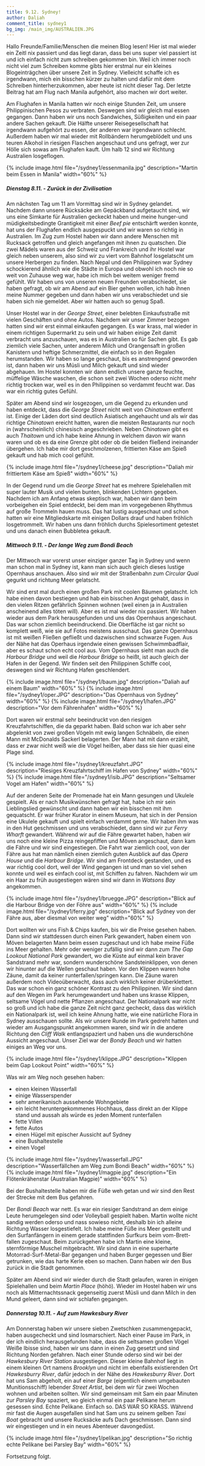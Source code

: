 ```yaml
---
title: 9.12. Sydney!
author: Daliah
comment_title: sydney1
bg_img: /main_img/AUSTRALIEN.JPG
---
```


Hallo Freunde/Familie/Menschen die meinen Blog lesen! Hier ist mal wieder ein Zeitl nix passiert und das liegt daran, dass bei uns super viel passiert ist und ich einfach nicht zum schreiben gekommen bin. Weil ich immer noch nicht viel zum Schreiben komme gibts hier erstmal nur ein kleines Blogeinträgchen über unsere Zeit in Sydney. Vielleicht schaffe ich es irgendwann, mich ein bisschen kürzer zu halten und dafür mit dem Schreiben hinterherzukommen, aber heute ist nicht dieser Tag. Der letzte Beitrag hat am Flug nach Manila aufgehört, also machen wir dort weiter.

Am Flughafen in Manila hatten wir noch einige Stunden Zeit, um unsere Philippinischen Pesos zu verbraten. Deswegen sind wir gleich mal essen gegangen. Dann haben wir uns noch Sandwiches, Süßigkeiten und ein paar andere Sachen gekauft. Die Hälfte unserer Reisegesellschaft hat irgendwann aufgehört zu essen, der anderen war irgendwann schlecht. Außerdem haben wir mal wieder mit Rollbändern herumgeblödelt und uns teuren Alkohol in riesigen Flaschen angeschaut und uns gefragt, wer zur Hölle sich sowas am Flughafen kauft. Um halb 12 sind wir Richtung Australien losgeflogen.

{% include image.html file="/sydney1/essenmanila.jpg" description="Martin beim Essen in Manila" width="60%" %}

##### Dienstag 8.11. - Zurück in der Zivilisation

Am nächsten Tag um 11 am Vormittag sind wir in Sydney gelandet. Nachdem dann unsere Rücksäcke am Gepäckband aufgetaucht sind, wir uns eine Simkarte für Australien geckeckt haben und meine hunger-und müdigkeitsbedingte Grantigkeit mit einer *Beef pie* entschärft werden konnte, hat uns der Flughafen endlich ausgespuckt und wir waren so richtig in Australien. Im Zug zum Hostel haben wir dann andere Menschen mit Rucksack getroffen und gleich angefangen mit ihnen zu quatschen. Die zwei Mädels waren aus der Schweiz und Frankreich und ihr Hostel war gleich neben unserem, also sind wir zu viert vom Bahnhof losgelatscht um unsere Herbergen zu finden. Nach Nepal und den Philippinen war Sydney schockierend ähnlich wie die Städte in Europa und obwohl ich noch nie so weit von Zuhause weg war, habe ich mich bei weitem weniger fremd gefühlt. Wir haben uns von unseren neuen Freunden verabschiedet, sie haben gefragt, ob wir am Abend auf ein Bier gehen wollen, ich hab ihnen meine Nummer gegeben und dann haben wir uns verabschiedet und sie haben sich nie gemeldet. Aber wir hatten auch so genug Spaß.

Unser Hostel war in der *George Street*, einer belebten Einkaufsstraße mit vielen Geschäften und ohne Autos. Nachdem wir unser Zimmer bezogen hatten sind wir erst einmal einkaufen gegangen. Es war krass, mal wieder in einem richtigen Supermarkt zu sein und wir haben einige Zeit damit verbracht uns anzuschauen, was es in Australien so für Sachen gibt. Es gab ziemlich viele Sachen, unter anderem Milch und Orangensaft in großen Kanistern und heftige Schmerzmittel, die einfach so in den Regalen herumstanden. Wir haben so lange geschaut, bis es anstrengend geworden ist, dann haben wir uns Müsli und Milch gekauft und sind wieder abgehauen. Im Hostel konnten wir dann endlich unsere ganze feuchte, müffelige Wäsche waschen, die schon seit zwei Wochen oderso nicht mehr richtig trocken war, weil es in den Philippinen so verdammt feucht war. Das war ein richtig gutes Gefühl.

Später am Abend sind wir losgezogen, um die Gegend zu erkunden und haben entdeckt, dass die *George Street* nicht weit von *Chinatown* entfernt ist. Einige der Läden dort sind deutlich Asiatisch angehaucht und als wir das richtige *Chinatown* ereicht hatten, waren die meisten Restaurants nur noch in (wahrscheinlich) chinesisch angeschrieben. Neben *Chinatown* gibt es auch *Thaitown* und ich habe keine Ahnung in welchem davon wir wann waren und ob es da eine Grenze gibt oder ob die beiden fließend ineinander übergehen. Ich habe mir dort geschmolzenen, frittierten Käse am Spieß gekauft und hab mich cool gefühlt. 

{% include image.html file="/sydney1/cheese.jpg" description="Daliah mir frittiertem Käse am Spieß" width="60%" %}

In der Gegend rund um die *George Street* hat es mehrere Spielehallen mit super lauter Musik und vielen bunten, blinkenden Lichtern gegeben. Nachdem ich am Anfang etwas skeptisch war, haben wir dann beim vorbeigehen ein Spiel entdeckt, bei dem man im vorgegebenen Rhythmus auf große Trommeln hauen muss. Das hat lustig ausgeschaut und schon hatten wir eine Mitgliedskarte mit einigen Dollars drauf und haben fröhlich losgetrommelt. Wir haben uns dann fröhlich durchs Spielesortiment getestet und uns danach einen Bubbletea gekauft.

##### Mittwoch 9.11. - Der lange Weg zum Bondi Beach

Der Mittwoch war vorerst unser einziger ganzer Tag in Sydney und wenn man schon mal in Sydney ist, kann man sich auch gleich dieses lustige Opernhaus anschauen. Also sind wir mit der Straßenbahn zum *Circular Quai* gegurkt und richtung Meer gelatscht. 

Wir sind erst mal durch einen großen Park mit coolen Bäumen gelatscht. Ich habe einen davon bestiegen und hab ein bisschen Angst gehabt, dass in den vielen Ritzen gefährlich Spinnen wohnen (weil einen ja in Australien anscheinend alles töten will). Aber es ist mal wieder nix passiert. Wir haben wieder aus dem Park herausgefunden und uns das Opernhaus angeschaut. Das war schon ziemlich beeindruckend. Die Oberfläche ist gar nicht so komplett weiß, wie sie auf Fotos meistens ausschaut. Das ganze Opernhaus ist mit weißen Fließen gefließt und dazwischen sind schwarze Fugen. Aus der Nähe hat das Operhaus irgendwie einen gewissen Schwimmbadflair, aber es schaut schon echt cool aus. Vom Opernhaus sieht man auch die *Harbour Bridge* und weil die *Harbour Bridge* so heißt, ist auch gleich der Hafen in der Gegend. Wir finden seit den Philippinen Schiffe cool, deswegen sind wir Richtung Hafen geschlendert.

{% include image.html file="/sydney1/baum.jpg" description="Daliah auf einem Baum" width="60%" %}
{% include image.html file="/sydney1/oper.JPG" description="Das Opernhaus von Sydney" width="60%" %}
{% include image.html file="/sydney1/hafen.JPG" description="Vor dem Fährenhafen" width="60%" %}

Dort waren wir erstmal sehr beeindruckt von den riesigen Kreuzfahrtschiffen, die da geparkt haben. Bald schon war ich aber sehr abgelenkt von zwei großen Vögeln mit ewig langen Schnäbeln, die einen Mann mit McDonalds Sackerl belagerten. Der Mann hat mit dann erzählt, dass er zwar nicht weiß wie die Vögel heißen, aber dass sie hier quasi eine Plage sind.

{% include image.html file="/sydney1/kreuzfahrt.JPG" description="Riesiges Kreuzfahrtschiff im Hafen von Sydney" width="60%" %}
{% include image.html file="/sydney1/isib.JPG" description="Seltsamer Vogel am Hafen" width="60%" %}

Auf der anderen Seite der Promenade hat ein Mann gesungen und Ukulele gespielt. Als er nach Musikwünschen gefragt hat, habe ich mir sein Lieblingslied gewünscht und dann haben wir ein bisschen mit ihm gequatscht. Er war früher Kurator in einem Museum, hat sich in der Pension eine Ukulele gekauft und spielt einfach verdammt gerne. Wir haben ihm was in den Hut geschmissen und uns verabschiedet, dann sind wir zur *Ferry Wharft* gewandert. Während wir auf die Fähre gewartet haben, haben wir uns noch eine kleine Pizza reingepfiffen und Möven angeschaut, dann kam die Fähre und wir sind eingestiegen. Die Fahrt war ziemlich cool, von der Fähre aus hat man nämlich einen ziemlich guten Ausblick auf das *Opera House* und die *Harbour Bridge*. Wir sind am Frontdeck gestanden, und es war richtig cool dort, weil der Wind gegangen ist und man so viel sehen konnte und weil es einfach cool ist, mit Schiffen zu fahren. Nachdem wir um ein Haar zu früh ausgestiegen wären sind wir dann in *Watsons Bay* angekommen.

{% include image.html file="/sydney1/bruegge.JPG" description="Blick auf die Harbour Bridge von der Föhre aus" width="60%" %}
{% include image.html file="/sydney1/ferry.jpg" description="Blick auf Sydney von der Fähre aus, aber diesmal von weiter weg" width="60%" %}

Dort wollten wir uns Fish & Chips kaufen, bis wir die Preise gesehen haben. Dann sind wir stattdessen durch einen Park gewandert, haben einem von Möven belagerten Mann beim essen zugeschaut und ich habe meine Füße ins Meer gehalten. Mehr oder weniger zufällig sind wir dann zum *The Gap Lookout National Park* gewandert, wo die Küste auf einmal kein braver Sandstrand mehr war, sondern wunderschöne Sandsteinklippen, von denen wir hinunter auf die Wellen geschaut haben. Vor den Klippen waren hohe Zäune, damit da keiner runterfallen/springen kann. Die Zäune waren außerdem noch Videoüberwacht, dass auch wirklich keiner drüberklettert. Das war schon ein ganz schöner Kontrast zu den Philippinen. Wir sind dann auf den Wegen im Park herumgewandert und haben uns krasse Klippen, seltsame Vögel und nette Pflanzen angeschaut. Der Nationalpark war nicht so groß und ich habe die ganze Zeit nicht ganz gecheckt, dass das wirklich ein Nationalpark ist, weil ich keine Ahnung hatte, wie eine natürliche Flora in Sydney ausschauen sollte. Als wir unsere Runde im Park gedreht hatten und wieder am Ausgangspunkt angekommen waren, sind wir in die andere Richtung den *Cliff Walk* entlangspaziert und haben uns die wunderschöne Aussicht angeschaut. Unser Ziel war der *Bondy Beach* und wir hatten einiges an Weg vor uns.

{% include image.html file="/sydney1/klippe.JPG" description="Klippen beim Gap Lookout Point" width="60%" %}

Was wir am Weg noch gesehen haben:
* einen kleinen Wasserfall
* einige Wasserspender
* sehr amerikanisch aussehende Wohngebiete
* ein leicht heruntergekommenes Hochhaus, dass direkt an der Klippe stand und aussah als würde es jeden Moment runterfallen
* fette Villen
* fette Autos
* einen Hügel mit epischer Aussicht auf Sydney
* eine Bushaltestelle
* einen Vogel

{% include image.html file="/sydney1/wasserfall.JPG" description="Wasserfällchen am Weg zum Bondi Beach" width="60%" %}
{% include image.html file="/sydney1/magpie.jpg" description="Ein Flötenkrähenstar (Australian Magpie)" width="60%" %}

Bei der Bushaltestelle haben mir die Füße weh getan und wir sind den Rest der Strecke mit dem Bus gefahren.

Der *Bondi Beach* war nett. Es war ein riesiger Sandstrand an dem einige Leute herumgelegen sind oder Volleyball gespielt haben. Martin wollte nicht sandig werden oderso und nass sowieso nicht, deshalb bin ich alleine Richtung Wasser losgestiefelt. Ich habe meine Füße ins Meer gestellt und den Surfanfängern in einem gerade stattfinden Surfkurs beim vom-Brett-fallen zugeschaut. Beim zurückgehen habe ich Martin eine kleine, sternförmige Muschel mitgebracht. Wir sind dann in eine superharte Motorrad-Surf-Metal-Bar gegangen und haben Burger gegessen und Bier getrunken, wie das harte Kerle eben so machen. Dann haben wir den Bus zurück in die Stadt genommen.

Später am Abend sind wir wieder durch die Stadt gelaufen, waren in einigen Spielehallen und beim *Martin Place* (höhö). Wieder im Hostel haben wir uns noch als Mitternachtssnack gegenseitig zuerst Müsli und dann Milch in den Mund geleert, dann sind wir schlafen gegangen.

##### Donnerstag 10.11. - Auf zum Hawkesbury River

Am Donnerstag haben wir unsere sieben Zwetschken zusammengepackt, haben ausgecheckt und sind losmarschiert. Nach einer Pause im Park, in der ich eindlich herausgefunden habe, dass die seltsamen großen Vögel Weiße Ibisse sind, haben wir uns dann in einen Zug gesetzt und sind Richtung Norden gefahren. Nach einer Stunde oderso sind wir bei der *Hawkesbury River Station* ausgestiegen. Dieser kleine Bahnhof liegt in einem kleinen Ort namens *Brooklyn* und nicht im ebenfalls existierenden Ort *Hawkesburry River*, dafür jedoch in der Nähe des *Hawkesburry River*. Dort hat uns Sam abgeholt, ein auf einer *Barge* (eigentlich einem umgebauten Munitionsschiff) lebender *Street Artist*, bei dem wir für zwei Wochen wohnen und arbeiten sollten. Wir sind gemeinsam mit Sam ein paar Minuten zur *Parsley Bay* spaziert, wo gleich einmal ein paar Pelikane herum gesessen sind. Echte Pelikane. Einfach so. DAS WAR SO KRASS. Während mir fast die Augen ausgefallen sind hat Sam uns zu seinem gelben *Taxi Boat* gebracht und unsere Rucksäcke aufs Dach geschmissen. Dann sind wir eingestiegen und in ein neues Abenteuer davongedüst.

{% include image.html file="/sydney1/pelikan.jpg" description="So richtig echte Pelikane bei Parsley Bay" width="60%" %}

Fortsetzung folgt.






 
